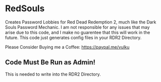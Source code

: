 # RedSouls
 Creates Password Lobbies for Red Dead Redemption 2, much like the Dark Souls Password Mechanic.
 I am not responsible for any issues that may arise due to this code, and I make no guarentee that this will work in the future.
 This code just generates config files in your RDR2 Directory.

Please Consider Buying me a Coffee: https://paypal.me/vulku

## Code Must Be Run as Admin!
This is needed to write into the RDR2 Directory.
